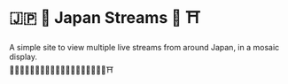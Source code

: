 # 🇯🇵 🌸 Japan Streams 🗼 ⛩️
A simple site to view multiple live streams from around Japan, in a mosaic display.  
🏣🎎🎏🎐🍢🍣🍡🏯👹👺🗾🇯🇵🔰🍱🍘🍙🗻🥢⛩️
